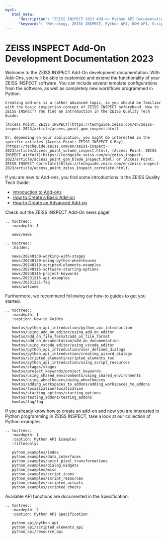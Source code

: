 ```yaml
---
myst:
   html_meta:
      "description": "ZEISS INSPECT 2023 Add-on Python API Documentation"
      "keywords": "Metrology, ZEISS INSPECT, Python API, GOM API, Scripting, Add-ons, How-tos, Examples, Specification, Documentation"
--- 
```


# ZEISS INSPECT Add-On Development Documentation 2023

Welcome to the ZEISS INSPECT Add-On development documentation. With Add-Ons, you will be able to customize and extend the functionality of your ZEISS INSPECT software. 
You can include several template configurations from the software, as well as completely new workflows programmed in Python.

```{important}
Creating add-ons is a rather advanced topic, so you should be familiar with the basic inspection concept of ZEISS INSPECT beforehand. New to ZEISS INSPECT? You find an introduction in the ZEISS Quality Tech Guide:

[Access Point: ZEISS INSPECT](https://techguide.zeiss.com/en/zeiss-inspect-2023/article/access_point_gom_inspect.html)

Or, depending on your application, you might be interested in the specific articles [Access Point: ZEISS INSPECT X-Ray](https://techguide.zeiss.com/en/zeiss-inspect-2023/article/access_point_volume_inspect.html), [Access Point: ZEISS INSPECT Airfoil](https://techguide.zeiss.com/en/zeiss-inspect-2023/article/access_point_gom_blade_inspect.html) or [Access Point: ZEISS INSPECT Correlate](https://techguide.zeiss.com/en/zeiss-inspect-2023/article/access_point_zeiss_inspect_correlate.html).

```
If you are new to Add-ons, you find some introductions in the ZEISS Quality Tech Guide:

* [Introduction to Add-ons](https://techguide.zeiss.com/en/zeiss-inspect-2023/article/introduction_to_add-ons.html)
* [How to Create a Basic Add-on](https://techguide.zeiss.com/en/zeiss-inspect-2023/article/how_to_create_a_basic_add_on.html)
* [How to Create an Advanced Add-on](https://techguide.zeiss.com/en/zeiss-inspect-2023/article/how_to_create_an_advanced_add_on.html)

Check out the ZEISS INSPECT Add-On news page!

```{eval-rst}
.. toctree::
   :maxdepth: 1
   
   news/news
```

```{eval-rst}
.. toctree::
   :hidden:
   
   news/20240130-working-with-stages
   news/20240130-using-python-wheelhouses
   news/20240119-scripted-elements-examples
   news/20240115-software-starting-options
   news/20240115-project-keywords
   news/20231215-api-examples
   news/20231221-faq
   news/welcome
```

Furthermore, we recommend following our how-to guides to get you started.

```{eval-rst}
.. toctree::
   :maxdepth: 1
   :caption: How-to Guides

   howtos/python_api_introduction/python_api_introduction
   howtos/using_add_on_editor/using_add_on_editor
   howtos/add_on_file_format/add_on_file_format
   howtos/add_on_documentation/add_on_documentation
   howtos/using_vscode_editor/using_vscode_editor
   howtos/python_api_introduction/user_defined_dialogs
   howtos/python_api_introduction/creating_wizard_dialogs
   howtos/scripted_elements/scripted_elements_toc
   howtos/python_api_introduction/using_script_resources
   howtos/stages/stages
   howtos/project_keywords/project_keywords
   howtos/using_shared_environments/using_shared_environments
   howtos/using_wheelhouses/using_wheelhouses
   howtos/adding_workspaces_to_addons/adding_workspaces_to_addons
   howtos/localization/localization
   howtos/starting_options/starting_options
   howtos/testing_addons/testing_addons
   howtos/faq/faq
```


If you already know how to create an add-on and now you are interested in Python programming in ZEISS INSPECT, take a look at our collection of Python examples.

```{eval-rst}
.. toctree::
   :maxdepth: 1
   :caption: Python API Examples
   :titlesonly:

   python_examples/index
   python_examples/data_interfaces
   python_examples/point_pixel_transformations
   python_examples/dialog_widgets
   python_examples/misc
   python_examples/script_icons
   python_examples/script_resources
   python_examples/scripted_actuals
   python_examples/scripted_checks
```

Available API functions are documented in the Specification.

```{eval-rst}
.. toctree::
   :maxdepth: 2
   :caption: Python API Specification

   python_api/python_api
   python_api/scripted_elements_api
   python_api/resource_api
```
